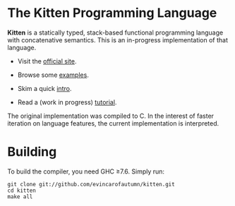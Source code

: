 # The Kitten Programming Language

**Kitten** is a statically typed, stack-based functional programming language with concatenative semantics. This is an in-progress implementation of that language.

 * Visit the [official site][site].

 * Browse some [examples][examples].

 * Skim a quick [intro][intro].

 * Read a (work in progress) [tutorial][tutorial].

The original implementation was compiled to C. In the interest of faster iteration on language features, the current implementation is interpreted.

# Building

To build the compiler, you need GHC ≥7.6. Simply run:

```
git clone git://github.com/evincarofautumn/kitten.git
cd kitten
make all
```

[examples]: https://github.com/evincarofautumn/kitten/tree/master/examples
[intro]: http://kittenlang.org/intro/
[site]: http://kittenlang.org/
[tutorial]: http://kittenlang.org/tutorial/
